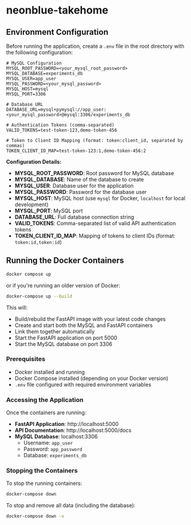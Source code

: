 # neonblue-takehome

## Environment Configuration

Before running the application, create a `.env` file in the root directory with the following configuration:

```env
# MySQL Configuration
MYSQL_ROOT_PASSWORD=<your_mysql_root_password>
MYSQL_DATABASE=experiments_db
MYSQL_USER=app_user
MYSQL_PASSWORD=<your_mysql_password>
MYSQL_HOST=mysql
MYSQL_PORT=3306

# Database URL
DATABASE_URL=mysql+pymysql://app_user:<your_mysql_password>@mysql:3306/experiments_db

# Authentication Tokens (comma-separated)
VALID_TOKENS=test-token-123,demo-token-456

# Token to Client ID Mapping (format: token:client_id, separated by commas)
TOKEN_CLIENT_ID_MAP=test-token-123:1,demo-token-456:2
```

**Configuration Details:**
- **MYSQL_ROOT_PASSWORD**: Root password for MySQL database
- **MYSQL_DATABASE**: Name of the database to create
- **MYSQL_USER**: Database user for the application
- **MYSQL_PASSWORD**: Password for the database user
- **MYSQL_HOST**: MySQL host (use `mysql` for Docker, `localhost` for local development)
- **MYSQL_PORT**: MySQL port
- **DATABASE_URL**: Full database connection string
- **VALID_TOKENS**: Comma-separated list of valid API authentication tokens
- **TOKEN_CLIENT_ID_MAP**: Mapping of tokens to client IDs (format: `token:id,token:id`)

## Running the Docker Containers

```bash
docker compose up
```
or if you're running an older version of Docker:
```bash
docker-compose up --build
```
This will:
- Build/rebuild the FastAPI image with your latest code changes
- Create and start both the MySQL and FastAPI containers
- Link them together automatically
- Start the FastAPI application on port 5000
- Start the MySQL database on port 3306

### Prerequisites

- Docker installed and running
- Docker Compose installed (depending on your Docker version)
- `.env` file configured with required environment variables

### Accessing the Application

Once the containers are running:

- **FastAPI Application**: http://localhost:5000
- **API Documentation**: http://localhost:5000/docs
- **MySQL Database**: localhost:3306
  - Username: `app_user`
  - Password: `app_password`
  - Database: `experiments_db`

### Stopping the Containers

To stop the running containers:

```bash
docker-compose down
```

To stop and remove all data (including the database):

```bash
docker-compose down -v
```